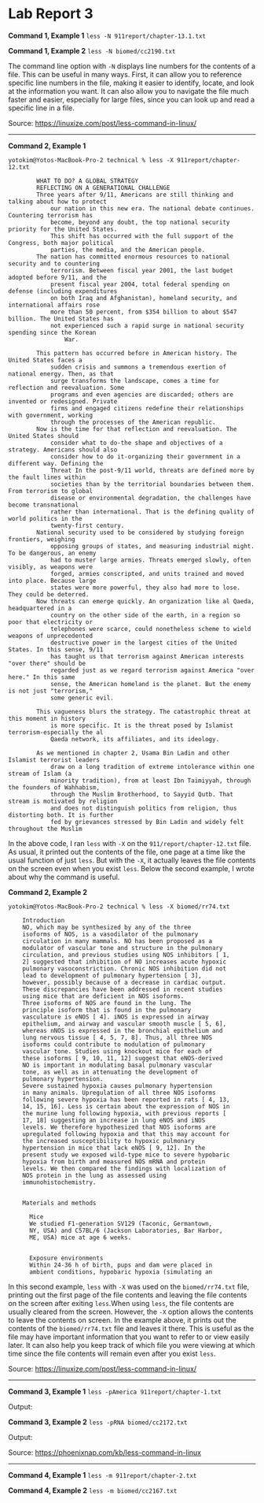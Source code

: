 # Lab Report 3

**Command 1, Example 1**
`less -N 911report/chapter-13.1.txt` 



**Command 1, Example 2**
`
less -N biomed/cc2190.txt 
`



The command line option with `-N` displays line numbers for the contents of a file. This can be useful in many ways. First, it can allow you to reference specific line numbers in the file, making it easier to identify, locate, and look at the information you want. It can also allow you to navigate the file much faster and easier, especially for large files, since you can look up and read a specific line in a file.

Source: https://linuxize.com/post/less-command-in-linux/

---

**Command 2, Example 1**

`yotokim@Yotos-MacBook-Pro-2 technical % less -X 911report/chapter-12.txt`

    
       
            WHAT TO DO? A GLOBAL STRATEGY
            REFLECTING ON A GENERATIONAL CHALLENGE
            Three years after 9/11, Americans are still thinking and talking about how to protect
                our nation in this new era. The national debate continues. Countering terrorism has
                become, beyond any doubt, the top national security priority for the United States.
                This shift has occurred with the full support of the Congress, both major political
                parties, the media, and the American people.
            The nation has committed enormous resources to national security and to countering
                terrorism. Between fiscal year 2001, the last budget adopted before 9/11, and the
                present fiscal year 2004, total federal spending on defense (including expenditures
                on both Iraq and Afghanistan), homeland security, and international affairs rose
                more than 50 percent, from $354 billion to about $547 billion. The United States has
                not experienced such a rapid surge in national security spending since the Korean
                    War.
            
            This pattern has occurred before in American history. The United States faces a
                sudden crisis and summons a tremendous exertion of national energy. Then, as that
                surge transforms the landscape, comes a time for reflection and reevaluation. Some
                programs and even agencies are discarded; others are invented or redesigned. Private
                firms and engaged citizens redefine their relationships with government, working
                through the processes of the American republic.
            Now is the time for that reflection and reevaluation. The United States should
                consider what to do-the shape and objectives of a strategy. Americans should also
                consider how to do it-organizing their government in a different way. Defining the
                Threat In the post-9/11 world, threats are defined more by the fault lines within
                societies than by the territorial boundaries between them. From terrorism to global
                disease or environmental degradation, the challenges have become transnational
                rather than international. That is the defining quality of world politics in the
                twenty-first century.
            National security used to be considered by studying foreign frontiers, weighing
                opposing groups of states, and measuring industrial might. To be dangerous, an enemy
                had to muster large armies. Threats emerged slowly, often visibly, as weapons were
                forged, armies conscripted, and units trained and moved into place. Because large
                states were more powerful, they also had more to lose. They could be deterred.
            Now threats can emerge quickly. An organization like al Qaeda, headquartered in a
                country on the other side of the earth, in a region so poor that electricity or
                telephones were scarce, could nonetheless scheme to wield weapons of unprecedented
                destructive power in the largest cities of the United States. In this sense, 9/11
                has taught us that terrorism against American interests "over there" should be
                regarded just as we regard terrorism against America "over here." In this same
                sense, the American homeland is the planet. But the enemy is not just "terrorism,"
                some generic evil.
            
            This vagueness blurs the strategy. The catastrophic threat at this moment in history
                is more specific. It is the threat posed by Islamist terrorism-especially the al
                Qaeda network, its affiliates, and its ideology.
            
            As we mentioned in chapter 2, Usama Bin Ladin and other Islamist terrorist leaders
                draw on a long tradition of extreme intolerance within one stream of Islam (a
                minority tradition), from at least Ibn Taimiyyah, through the founders of Wahhabism,
                through the Muslim Brotherhood, to Sayyid Qutb. That stream is motivated by religion
                and does not distinguish politics from religion, thus distorting both. It is further
                fed by grievances stressed by Bin Ladin and widely felt throughout the Muslim


In the above code, I ran `less` with  `-X` on the `911/report/chapter-12.txt` file. As usual, it printed out the contents of the file, one page at a time like the usual function of just `less`. But with the `-X`, it actually leaves the file contents on the screen even when you exist `less`. Below the second example, I wrote about why the command is useful.

**Command 2, Example 2**

`yotokim@Yotos-MacBook-Pro-2 technical % less -X biomed/rr74.txt` 

        Introduction
        NO, which may be synthesized by any of the three
        isoforms of NOS, is a vasodilator of the pulmonary
        circulation in many mammals. NO has been proposed as a
        modulator of vascular tone and structure in the pulmonary
        circulation, and previous studies using NOS inhibitors [ 1,
        2] suggested that inhibition of NO increases acute hypoxic
        pulmonary vasoconstriction. Chronic NOS inhibition did not
        lead to development of pulmonary hypertension [ 3],
        however, possibly because of a decrease in cardiac output.
        These discrepancies have been addressed in recent studies
        using mice that are deficient in NOS isoforms.
        Three isoforms of NOS are found in the lung. The
        principle isoform that is found in the pulmonary
        vasculature is eNOS [ 4]. iNOS is expressed in airway
        epithelium, and airway and vascular smooth muscle [ 5, 6],
        whereas nNOS is expressed in the bronchial epithelium and
        lung nervous tissue [ 4, 5, 7, 8]. Thus, all three NOS
        isoforms could contribute to modulation of pulmonary
        vascular tone. Studies using knockout mice for each of
        these isoforms [ 9, 10, 11, 12] suggest that eNOS-derived
        NO is important in modulating basal pulmonary vascular
        tone, as well as in attenuating the development of
        pulmonary hypertension.
        Severe sustained hypoxia causes pulmonary hypertension
        in many animals. Upregulation of all three NOS isoforms
        following severe hypoxia has been reported in rats [ 4, 13,
        14, 15, 16]. Less is certain about the expression of NOS in
        the murine lung following hypoxia, with previous reports [
        17, 18] suggesting an increase in lung eNOS and iNOS
        levels. We therefore hypothesized that NOS isoforms are
        upregulated following hypoxia and that this may account for
        the increased susceptibility to hypoxic pulmonary
        hypertension in mice that lack eNOS [ 9, 12]. In the
        present study we exposed wild-type mice to severe hypobaric
        hypoxia from birth and measured NOS mRNA and protein
        levels. We then compared the findings with localization of
        NOS protein in the lung as assessed using
        immunohistochemistry.
      
      
        Materials and methods
        
          Mice
          We studied F1-generation SV129 (Taconic, Germantown,
          NY, USA) and C57BL/6 (Jackson Laboratories, Bar Harbor,
          ME, USA) mice at age 6 weeks.
        
        
          Exposure environments
          Within 24-36 h of birth, pups and dam were placed in
          ambient conditions, hypobaric hypoxia (simulating an

In this second example, `less` with  `-X` was used on the `biomed/rr74.txt` file, printing out the first page of the file contents and leaving the file contents on the screen after exiting `less`.When using `less`, the file contents are usually cleared from the screen. However, the `-X` option allows the contents to leave the contents on screen. In the example above, it prints out the contents of the `biomed/rr74.txt` file and leaves it there. This is useful as the file may have important information that you want to refer to or view easily later. It can also help you keep track of which file you were viewing at which time since the file contents will remain even after you exist `less`.

Source: https://linuxize.com/post/less-command-in-linux/

---

**Command 3, Example 1**
`less -pAmerica 911report/chapter-1.txt`

Output:

**Command 3, Example 2**
`less -pRNA biomed/cc2172.txt`

Output:


Source: https://phoenixnap.com/kb/less-command-in-linux

---

**Command 4, Example 1**
`less -m 911report/chapter-2.txt`


**Command 4, Example 2**
`less -m biomed/cc2167.txt`
